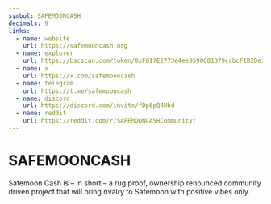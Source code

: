 ```yaml
---
symbol: SAFEMOONCASH
decimals: 9
links:
  - name: website
    url: https://safemooncash.org
  - name: explorer
    url: https://bscscan.com/token/0xF017E2773e4ee0590C81D79ccbcF1B2De1D22877
  - name: x
    url: https://x.com/safemooncash
  - name: telegram
    url: https://t.me/safemooncash
  - name: discord
    url: https://discord.com/invite/fDp6pQ4Hbd
  - name: reddit
    url: https://reddit.com/r/SAFEMOONCASHCommunity/
---
```


# SAFEMOONCASH

Safemoon Cash is – in short – a rug proof, ownership renounced community driven project that will bring rivalry to Safemoon with positive vibes only.
